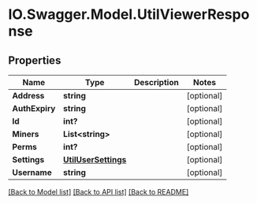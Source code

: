 # IO.Swagger.Model.UtilViewerResponse
## Properties

Name | Type | Description | Notes
------------ | ------------- | ------------- | -------------
**Address** | **string** |  | [optional] 
**AuthExpiry** | **string** |  | [optional] 
**Id** | **int?** |  | [optional] 
**Miners** | **List&lt;string&gt;** |  | [optional] 
**Perms** | **int?** |  | [optional] 
**Settings** | [**UtilUserSettings**](UtilUserSettings.md) |  | [optional] 
**Username** | **string** |  | [optional] 

[[Back to Model list]](../README.md#documentation-for-models) [[Back to API list]](../README.md#documentation-for-api-endpoints) [[Back to README]](../README.md)

